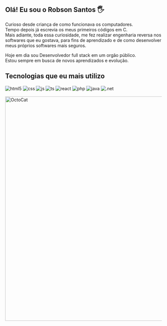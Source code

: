 ## Olá! Eu sou o Robson Santos 🖐️
Curioso desde criança de como funcionava os computadores.<br>
Tempo depois já escrevia os meus primeiros códigos em C.<br>
Mais adiante, toda essa curiosidade, me fez realizar engenharia reversa nos softwares que eu gostava, para fins de aprendizado e de como desenvolver meus próprios softwares mais seguros.<br>

Hoje em dia sou Desenvolvedor full stack em um orgão público.<br>
Estou sempre em busca de novos aprendizados e evolução.<br>

## Tecnologias que eu mais utilizo

<div style="display: inline_block">
  <img align="center" alt="html5" src="https://img.shields.io/badge/HTML5-E34F26?style=for-the-badge&logo=html5&logoColor=white" />
  <img align="center" alt="css" src="https://img.shields.io/badge/CSS3-1572B6?style=for-the-badge&logo=css3&logoColor=white" />
  <img align="center" alt="js" src="https://img.shields.io/badge/JavaScript-F7DF1E?style=for-the-badge&logo=javascript&logoColor=black" />
  <img align="center" alt="ts" src="https://img.shields.io/badge/TypeScript-007ACC?style=for-the-badge&logo=typescript&logoColor=white" />
  <img align="center" alt="react" src="https://img.shields.io/badge/React-20232A?style=for-the-badge&logo=react&logoColor=61DAFB" />
  <img align="center" alt="php" src="https://img.shields.io/badge/PHP-777BB4?style=for-the-badge&logo=php&logoColor=white" />
  <img align="center" alt="java" src="https://img.shields.io/badge/Java-ED8B00?style=for-the-badge&logo=java&logoColor=white" />
  <img align="center" alt=".net" src="https://img.shields.io/badge/.NET-5C2D91?style=for-the-badge&logo=.net&logoColor=white" />
</div><br/>
<div>
  <img align="center" alt="OctoCat" width="544" height="720" src="https://docs.google.com/uc?id=1TOwB6h3kxEIOKy7bjNCTI1ZSgcMqMQoX" />
</div>
